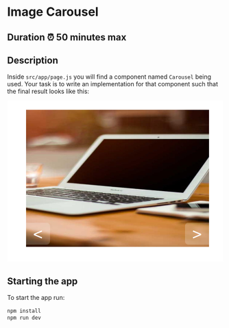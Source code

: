 # Image Carousel

## Duration ⏰ 50 minutes max

## Description

Inside `src/app/page.js` you will find a component named `Carousel` being used. Your task is to write an implementation for that component such that the final result looks like this:

![Image Carousel](./assets/carousel.png)

## Starting the app

To start the app run:

```
npm install
npm run dev
```
